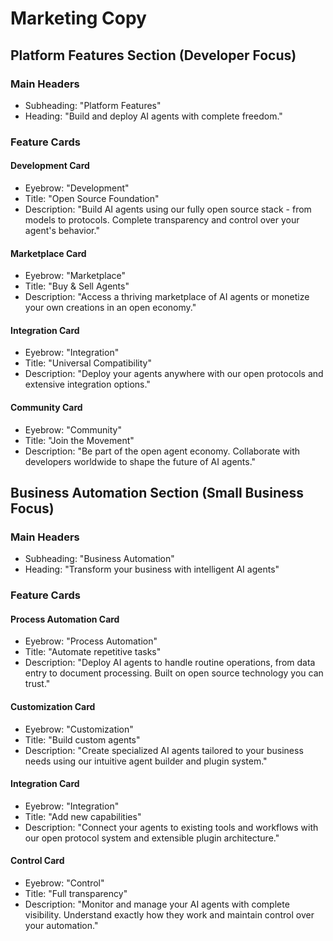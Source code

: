 # Marketing Copy

## Platform Features Section (Developer Focus)

### Main Headers
- Subheading: "Platform Features"
- Heading: "Build and deploy AI agents with complete freedom."

### Feature Cards

#### Development Card
- Eyebrow: "Development"
- Title: "Open Source Foundation"
- Description: "Build AI agents using our fully open source stack - from models to protocols. Complete transparency and control over your agent's behavior."

#### Marketplace Card
- Eyebrow: "Marketplace"
- Title: "Buy & Sell Agents"
- Description: "Access a thriving marketplace of AI agents or monetize your own creations in an open economy."

#### Integration Card
- Eyebrow: "Integration"
- Title: "Universal Compatibility"
- Description: "Deploy your agents anywhere with our open protocols and extensive integration options."

#### Community Card
- Eyebrow: "Community"
- Title: "Join the Movement"
- Description: "Be part of the open agent economy. Collaborate with developers worldwide to shape the future of AI agents."

## Business Automation Section (Small Business Focus)

### Main Headers
- Subheading: "Business Automation"
- Heading: "Transform your business with intelligent AI agents"

### Feature Cards

#### Process Automation Card
- Eyebrow: "Process Automation"
- Title: "Automate repetitive tasks"
- Description: "Deploy AI agents to handle routine operations, from data entry to document processing. Built on open source technology you can trust."

#### Customization Card
- Eyebrow: "Customization"
- Title: "Build custom agents"
- Description: "Create specialized AI agents tailored to your business needs using our intuitive agent builder and plugin system."

#### Integration Card
- Eyebrow: "Integration"
- Title: "Add new capabilities"
- Description: "Connect your agents to existing tools and workflows with our open protocol system and extensible plugin architecture."

#### Control Card
- Eyebrow: "Control"
- Title: "Full transparency"
- Description: "Monitor and manage your AI agents with complete visibility. Understand exactly how they work and maintain control over your automation."